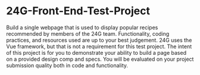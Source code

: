 # 24G-Front-End-Test-Project
Build a single webpage that is used to display popular recipes recommended by members of the 24G team. Functionality, coding practices, and resources used are up to your best judgement. 24G uses the Vue framework, but that is not a requirement for this test project. The intent of this project is for you to demonstrate your ability to build a page based on a provided design comp and specs. You will be evaluated on your project submission quality both in code and functionality.
